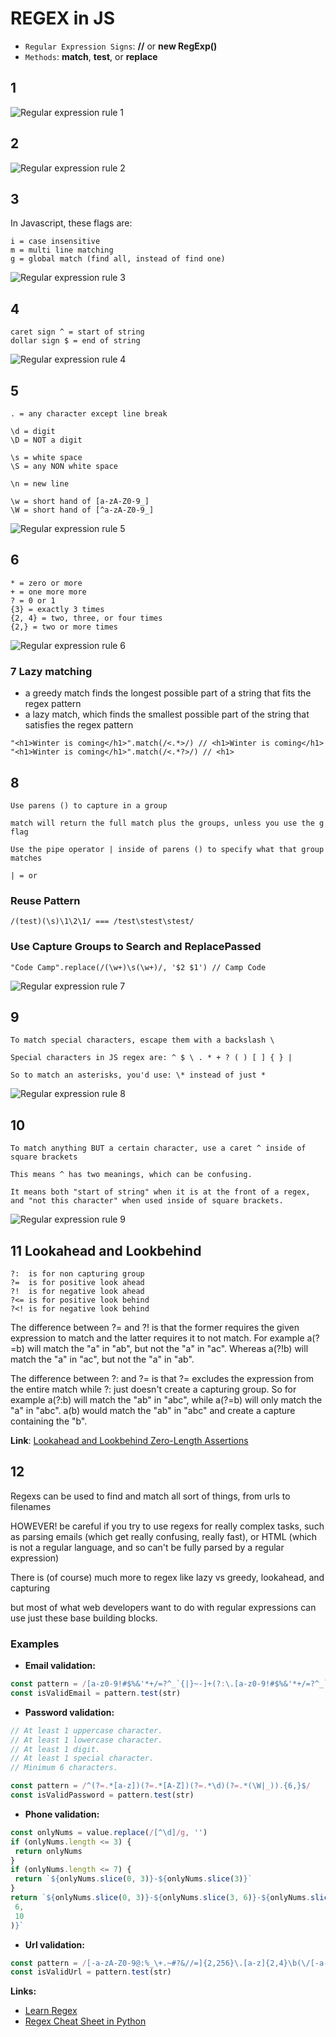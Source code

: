 # REGEX in JS

- `Regular Expression Signs`: **//** or **new RegExp()**
- `Methods`: **match**, **test**, or **replace**

## 1
![Regular expression rule 1](./img/regex1.png)

## 2
![Regular expression rule 2](./img/regex2.png)

## 3
In Javascript, these flags are:
```
i = case insensitive
m = multi line matching
g = global match (find all, instead of find one)
```

![Regular expression rule 3](./img/regex3.png)

## 4
```
caret sign ^ = start of string
dollar sign $ = end of string
```

![Regular expression rule 4](./img/regex4.png)

## 5
```
. = any character except line break

\d = digit
\D = NOT a digit

\s = white space
\S = any NON white space

\n = new line

\w = short hand of [a-zA-Z0-9_]
\W = short hand of [^a-zA-Z0-9_]
```

![Regular expression rule 5](./img/regex5.png)

## 6
```
* = zero or more
+ = one more more 
? = 0 or 1 
{3} = exactly 3 times 
{2, 4} = two, three, or four times 
{2,} = two or more times
```

![Regular expression rule 6](./img/regex6.png)

### 7 Lazy matching

- a greedy match finds the longest possible part of a string that fits the regex pattern
- a lazy match, which finds the smallest possible part of the string that satisfies the regex pattern

```
"<h1>Winter is coming</h1>".match(/<.*>/) // <h1>Winter is coming</h1>
"<h1>Winter is coming</h1>".match(/<.*?>/) // <h1>
```

## 8
```
Use parens () to capture in a group

match will return the full match plus the groups, unless you use the g flag

Use the pipe operator | inside of parens () to specify what that group matches

| = or
```

### Reuse Pattern
```
/(test)(\s)\1\2\1/ === /test\stest\stest/
```

### Use Capture Groups to Search and ReplacePassed

```
"Code Camp".replace(/(\w+)\s(\w+)/, '$2 $1') // Camp Code
```

![Regular expression rule 7](./img/regex7.png)

## 9
```
To match special characters, escape them with a backslash \

Special characters in JS regex are: ^ $ \ . * + ? ( ) [ ] { } |

So to match an asterisks, you'd use: \* instead of just *
```

![Regular expression rule 8](./img/regex8.png)

## 10
```
To match anything BUT a certain character, use a caret ^ inside of square brackets

This means ^ has two meanings, which can be confusing.

It means both "start of string" when it is at the front of a regex, and "not this character" when used inside of square brackets.
```

![Regular expression rule 9](./img/regex9.png)

## 11 Lookahead and Lookbehind

```
?:  is for non capturing group
?=  is for positive look ahead
?!  is for negative look ahead
?<= is for positive look behind
?<! is for negative look behind
```

The difference between ?= and ?! is that the former requires the given expression to match and the latter requires it to not match. For example a(?=b) will match the "a" in "ab", but not the "a" in "ac". Whereas a(?!b) will match the "a" in "ac", but not the "a" in "ab".

The difference between ?: and ?= is that ?= excludes the expression from the entire match while ?: just doesn't create a capturing group. So for example a(?:b) will match the "ab" in "abc", while a(?=b) will only match the "a" in "abc". a(b) would match the "ab" in "abc" and create a capture containing the "b".

**Link**: [Lookahead and Lookbehind Zero-Length Assertions](http://www.regular-expressions.info/lookaround.html)

## 12
Regexs can be used to find and match all sort of things, from urls to filenames

HOWEVER! be careful if you try to use regexs for really complex tasks, such as parsing emails (which get really confusing, really fast), or HTML (which is not a regular language, and so can't be fully parsed by a regular expression)

There is (of course) much more to regex like lazy vs greedy, lookahead, and capturing

but most of what web developers want to do with regular expressions can use just these base building blocks.

### Examples

- **Email validation:**
```js
const pattern = /[a-z0-9!#$%&'*+/=?^_`{|}~-]+(?:\.[a-z0-9!#$%&'*+/=?^_`{|}~-]+)*@(?:[a-z0-9](?:[a-z0-9-]*[a-z0-9])?\.)+[a-z0-9](?:[a-z0-9-]*[a-z0-9])?/
const isValidEmail = pattern.test(str)
```

- **Password validation:**
```js
// At least 1 uppercase character.
// At least 1 lowercase character.
// At least 1 digit.
// At least 1 special character.
// Minimum 6 characters.

const pattern = /^(?=.*[a-z])(?=.*[A-Z])(?=.*\d)(?=.*(\W|_)).{6,}$/
const isValidPassword = pattern.test(str)
```

- **Phone validation:**
```js
const onlyNums = value.replace(/[^\d]/g, '')
if (onlyNums.length <= 3) {
 return onlyNums
}
if (onlyNums.length <= 7) {
 return `${onlyNums.slice(0, 3)}-${onlyNums.slice(3)}`
}
return `${onlyNums.slice(0, 3)}-${onlyNums.slice(3, 6)}-${onlyNums.slice(
 6,
 10
)}`
```

- **Url validation:**
```js
const pattern = /[-a-zA-Z0-9@:%_\+.~#?&//=]{2,256}\.[a-z]{2,4}\b(\/[-a-zA-Z0-9@:%_\+.~#?&//=]*)?/gi
const isValidUrl = pattern.test(str)
```




**Links:**
- [Learn Regex](https://github.com/ziishaned/learn-regex)
- [Regex Cheat Sheet in Python](https://www.dataquest.io/blog/regex-cheatsheet/)
